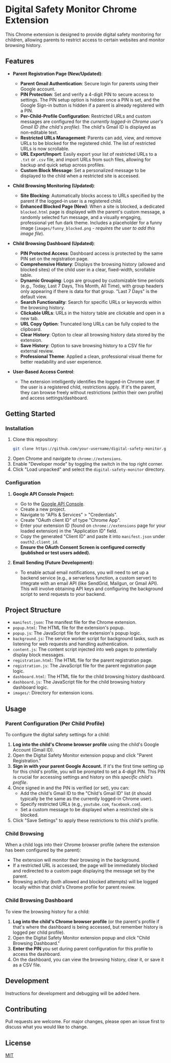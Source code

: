 # Digital Safety Monitor Chrome Extension

This Chrome extension is designed to provide digital safety monitoring for children, allowing parents to restrict access to certain websites and monitor browsing history.

## Features

-   **Parent Registration Page (New/Updated)**:
    -   **Parent Gmail Authentication**: Secure login for parents using their Google account.
    -   **PIN Protection**: Set and verify a 4-digit PIN to secure access to settings. The PIN setup option is hidden once a PIN is set, and the Google Sign-in button is hidden if a parent is already registered with a PIN.
    -   **Per-Child-Profile Configuration**: Restricted URLs and custom messages are configured for the *currently logged-in Chrome user's Gmail ID (the child's profile)*. The child's Gmail ID is displayed as non-editable text.
    -   **Restricted URLs Management**: Parents can add, view, and remove URLs to be blocked for the registered child. The list of restricted URLs is now scrollable.
    -   **URL Export/Import**: Easily export your list of restricted URLs to a `.txt` or `.csv` file, and import URLs from such files, allowing for backup and quick setup across profiles.
    -   **Custom Block Message**: Set a personalized message to be displayed to the child when a restricted site is accessed.

-   **Child Browsing Monitoring (Updated)**:
    -   **Site Blocking**: Automatically blocks access to URLs specified by the parent if the logged-in user is a registered child.
    -   **Enhanced Blocked Page (New)**: When a site is blocked, a dedicated `blocked.html` page is displayed with the parent's custom message, a randomly selected fun message, and a visually engaging, professional yet fun dark theme. Includes a placeholder for a funny image (`images/funny_blocked.png` - *requires the user to add this image file*).

-   **Child Browsing Dashboard (Updated)**:
    -   **PIN Protected Access**: Dashboard access is protected by the same PIN set on the registration page.
    -   **Comprehensive History**: Displays the browsing history (allowed and blocked sites) of the child user in a clear, fixed-width, scrollable table.
    -   **Dynamic Grouping**: Logs are grouped by customizable time periods (e.g., Today, Last 7 Days, This Month, All Time), with group headers only appearing if there is data for that group. "Last 7 Days" is the default view.
    -   **Search Functionality**: Search for specific URLs or keywords within the browsing history.
    -   **Clickable URLs**: URLs in the history table are clickable and open in a new tab.
    -   **URL Copy Option**: Truncated long URLs can be fully copied to the clipboard.
    -   **Clear History**: Option to clear all browsing history data stored by the extension.
    -   **Save History**: Option to save browsing history to a CSV file for external review.
    -   **Professional Theme**: Applied a clean, professional visual theme for better readability and user experience.

-   **User-Based Access Control**:
    -   The extension intelligently identifies the logged-in Chrome user. If the user is a registered child, restrictions apply. If it's the parent, they can browse freely without restrictions (within their own profile) and access settings/dashboard.

## Getting Started

### Installation

1.  Clone this repository:
    ```bash
    git clone https://github.com/your-username/digital-safety-monitor.git
    ```
2.  Open Chrome and navigate to `chrome://extensions`.
3.  Enable "Developer mode" by toggling the switch in the top right corner.
4.  Click "Load unpacked" and select the `digital-safety-monitor` directory.

### Configuration

1.  **Google API Console Project:**
    *   Go to the [Google API Console](https://console.developers.google.com/).
    *   Create a new project.
    *   Navigate to "APIs & Services" > "Credentials".
    *   Create "OAuth client ID" of type "Chrome App".
    *   Enter your extension ID (found on `chrome://extensions` page for your loaded extension) in the "Application ID" field.
    *   Copy the generated "Client ID" and paste it into `manifest.json` under `oauth2.client_id`.
    *   **Ensure the OAuth Consent Screen is configured correctly (published or test users added).**

2.  **Email Sending (Future Development):**
    *   To enable actual email notifications, you will need to set up a backend service (e.g., a serverless function, a custom server) to integrate with an email API (like SendGrid, Mailgun, or Gmail API). This will involve obtaining API keys and configuring the background script to send requests to your backend.

## Project Structure

*   `manifest.json`: The manifest file for the Chrome extension.
*   `popup.html`: The HTML file for the extension's popup.
*   `popup.js`: The JavaScript file for the extension's popup logic.
*   `background.js`: The service worker script for background tasks, such as listening for web requests and handling authentication.
*   `content.js`: The content script injected into web pages to potentially display block messages.
*   `registration.html`: The HTML file for the parent registration page.
*   `registration.js`: The JavaScript file for the parent registration page logic.
*   `dashboard.html`: The HTML file for the child browsing history dashboard.
*   `dashboard.js`: The JavaScript file for the child browsing history dashboard logic.
*   `images/`: Directory for extension icons.

## Usage

### Parent Configuration (Per Child Profile)

To configure the digital safety settings for a child:

1.  **Log into the child's Chrome browser profile** using the child's Google Account (Gmail ID).
2.  Open the Digital Safety Monitor extension popup and click "Parent Registration."
3.  **Sign in with your parent Google Account.** If it's the first time setting up for this child's profile, you will be prompted to set a 4-digit PIN. This PIN is crucial for accessing settings and history on *this specific child's profile*.
4.  Once signed in and the PIN is verified (or set), you can:
    *   Add the child's Gmail ID to the "Child's Gmail ID" list (it should typically be the same as the currently logged-in Chrome user).
    *   Specify restricted URLs (e.g., `youtube.com`, `facebook.com`).
    *   Set a custom message to be displayed when a restricted site is blocked.
5.  Click "Save Settings" to apply these restrictions to this child's profile.

### Child Browsing

When a child logs into their Chrome browser profile (where the extension has been configured by the parent):

*   The extension will monitor their browsing in the background.
*   If a restricted URL is accessed, the page will be immediately blocked and redirected to a custom page displaying the message set by the parent.
*   Browsing activity (both allowed and blocked attempts) will be logged locally within that child's Chrome profile for parent review.

### Child Browsing Dashboard

To view the browsing history for a child:

1.  **Log into the child's Chrome browser profile** (or the parent's profile if that's where the dashboard is being accessed, but remember history is logged per child profile).
2.  Open the Digital Safety Monitor extension popup and click "Child Browsing Dashboard."
3.  **Enter the PIN** you set during parent configuration for this profile to access the dashboard.
4.  On the dashboard, you can view the browsing history, clear it, or save it as a CSV file.

## Development

Instructions for development and debugging will be added here.

## Contributing

Pull requests are welcome. For major changes, please open an issue first to discuss what you would like to change.

## License

[MIT](https://choosealicense.com/licenses/mit/)
